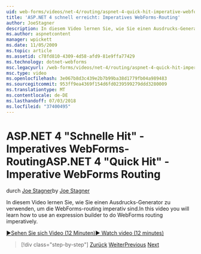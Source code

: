 ```yaml
---
uid: web-forms/videos/net-4/routing/aspnet-4-quick-hit-imperative-webforms-routing
title: 'ASP.NET 4 schnell erreicht: Imperatives WebForms-Routing'
author: JoeStagner
description: In diesem Video lernen Sie, wie Sie einen Ausdrucks-Generator zu verwenden, um die WebForms-routing imperativ sind.
ms.author: aspnetcontent
manager: wpickett
ms.date: 11/05/2009
ms.topic: article
ms.assetid: c78fd810-4309-4d58-afd9-81e9ffa77429
ms.technology: dotnet-webforms
msc.legacyurl: /web-forms/videos/net-4/routing/aspnet-4-quick-hit-imperative-webforms-routing
msc.type: video
ms.openlocfilehash: 3e067b8d3c439e2b7b99ba38d1779fb04a989483
ms.sourcegitcommit: 953ff9ea4369f154d6fd0239599279ddd3280009
ms.translationtype: MT
ms.contentlocale: de-DE
ms.lasthandoff: 07/03/2018
ms.locfileid: "37400495"
---
```

<a name="aspnet-4-quick-hit---imperative-webforms-routing"></a><span data-ttu-id="a32a6-103">ASP.NET 4 "Schnelle Hit" - Imperatives WebForms-Routing</span><span class="sxs-lookup"><span data-stu-id="a32a6-103">ASP.NET 4 "Quick Hit" - Imperative WebForms Routing</span></span>
====================
<span data-ttu-id="a32a6-104">durch [Joe Stagner](https://github.com/JoeStagner)</span><span class="sxs-lookup"><span data-stu-id="a32a6-104">by [Joe Stagner](https://github.com/JoeStagner)</span></span>

<span data-ttu-id="a32a6-105">In diesem Video lernen Sie, wie Sie einen Ausdrucks-Generator zu verwenden, um die WebForms-routing imperativ sind.</span><span class="sxs-lookup"><span data-stu-id="a32a6-105">In this video you will learn how to use an expression builder to do WebForms routing imperatively.</span></span> 

[<span data-ttu-id="a32a6-106">&#9654;Sehen Sie sich Video (12 Minuten)</span><span class="sxs-lookup"><span data-stu-id="a32a6-106">&#9654; Watch video (12 minutes)</span></span>](https://channel9.msdn.com/Blogs/ASP-NET-Site-Videos/aspnet-4-quick-hit-imperative-webforms-routing)

> [!div class="step-by-step"]
> <span data-ttu-id="a32a6-107">[Zurück](aspnet-4-quick-hit-permanent-redirect.md)
> [Weiter](aspnet-4-quick-hit-declarative-webforms-routing.md)</span><span class="sxs-lookup"><span data-stu-id="a32a6-107">[Previous](aspnet-4-quick-hit-permanent-redirect.md)
[Next](aspnet-4-quick-hit-declarative-webforms-routing.md)</span></span>

